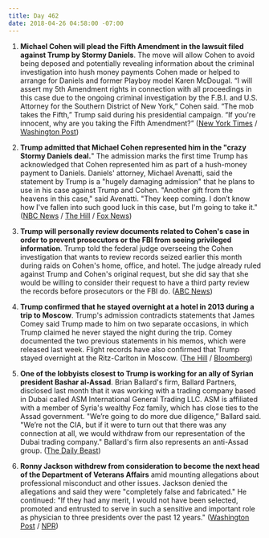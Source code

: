 ```yaml
---
title: Day 462
date: 2018-04-26 04:58:00 -07:00
---
```


1. **Michael Cohen will plead the Fifth Amendment in the lawsuit filed against Trump by Stormy Daniels**. The move will allow Cohen to avoid being deposed and potentially revealing information about the criminal investigation into hush money payments Cohen made or helped to arrange for Daniels and former Playboy model Karen McDougal. “I will assert my 5th Amendment rights in connection with all proceedings in this case due to the ongoing criminal investigation by the F.B.I. and U.S. Attorney for the Southern District of New York,” Cohen said. “The mob takes the Fifth,” Trump said during his presidential campaign. “If you're innocent, why are you taking the Fifth Amendment?” ([New York Times](https://www.nytimes.com/2018/04/25/nyregion/michael-cohen-stormy-daniels.html) / [Washington Post](https://www.washingtonpost.com/news/the-fix/wp/2018/04/25/trumps-past-comments-about-pleading-the-fifth-look-pretty-ominous-now/?utm_term=.1a20269e9638))

2. **Trump admitted that Michael Cohen represented him in the "crazy Stormy Daniels deal.**" The admission marks the first time Trump has acknowledged that Cohen represented him as part of a hush-money payment to Daniels. Daniels' attorney, Michael Avenatti, said the statement by Trump is a "hugely damaging admission" that he plans to use in his case against Trump and Cohen. "Another gift from the heavens in this case," said Avenatti. "They keep coming. I don’t know how I've fallen into such good luck in this case, but I'm going to take it." ([NBC News](https://www.nbcnews.com/politics/donald-trump/trump-confirms-cohen-represented-him-crazy-stormy-daniels-deal-during-n869241) / [The Hill](http://thehill.com/blogs/blog-briefing-room/384974-stormy-daniels-attorney-trumps-comments-on-cohen-hugely-damaging) / [Fox News](http://insider.foxnews.com/2018/04/25/president-donald-trump-joins-fox-friends-thursday-exclusive-interview))

3. **Trump will personally review documents related to Cohen's case in order to prevent prosecutors or the FBI from seeing privileged information**. Trump told the federal judge overseeing the Cohen investigation that wants to review records seized earlier this month during raids on Cohen's home, office, and hotel. The judge already ruled against Trump and Cohen's original request, but she did say that she would be willing to consider their request to have a third party review the records before prosecutors or the FBI do. ([ABC News](http://abcnews.go.com/Politics/president-trump-personally-review-documents-cohen-case/story?id=54733796))

4. **Trump confirmed that he stayed overnight at a hotel in 2013 during a trip to Moscow**. Trump's admission contradicts statements that James Comey said Trump made to him on two separate occasions, in which Trump claimed he never stayed the night during the trip. Comey documented the two previous statements in his memos, which were released last week. Flight records have also confirmed that Trump stayed overnight at the Ritz-Carlton in Moscow. ([The Hill](http://thehill.com/homenews/administration/384970-trump-says-he-stayed-overnight-in-moscow-during-2013-trip) / [Bloomberg](https://www.bloomberg.com/news/articles/2018-04-23/flight-records-illuminate-mystery-of-trump-s-moscow-nights))

5. **One of the lobbyists closest to Trump is working for an ally of Syrian president Bashar al-Assad**. Brian Ballard's firm, Ballard Partners, disclosed last month that it was working with a trading company based in Dubai called ASM International General Trading LLC. ASM is affiliated with a member of Syria's wealthy Foz family, which has close ties to the Assad government. "We’re going to do more due diligence,” Ballard said. "We’re not the CIA, but if it were to turn out that there was any connection at all, we would withdraw from our representation of the Dubai trading company." Ballard's firm also represents an anti-Assad group. ([The Daily Beast](https://www.thedailybeast.com/top-trump-fundraiser-caught-working-for-assad-ally))

6. **Ronny Jackson withdrew from consideration to become the next head of the Department of Veterans Affairs** amid mounting allegations about professional misconduct and other issues. Jackson denied the allegations and said they were "completely false and fabricated." He continued: "If they had any merit, I would not have been selected, promoted and entrusted to serve in such a sensitive and important role as physician to three presidents over the past 12 years." ([Washington Post](https://www.washingtonpost.com/politics/ronny-jackson-withdraws-as-trumps-nominee-to-lead-veterans-affairs/2018/04/26/5a343806-48f6-11e8-9072-f6d4bc32f223_story.html?utm_term=.2cee7e54650f) / [NPR](https://www.npr.org/2018/04/26/605471807/dr-ronny-jackson-withdraws-as-va-nominee))